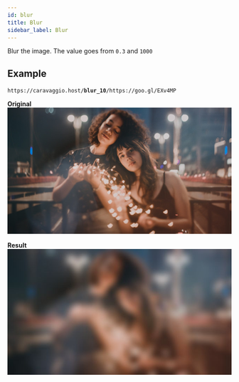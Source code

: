 ```yaml
---
id: blur
title: Blur
sidebar_label: Blur
---
```


Blur the image. The value goes from `0.3` and `1000`

## Example

<pre><code class="hljs css html" data-preview>https://caravaggio.host/<strong>blur_10</strong>/https://goo.gl/EXv4MP</code></pre>


**Original**   
![Two girls](assets/example/girls_small.jpeg)

**Result**     
![Blurred image of two girls](assets/example/blur.jpeg)

